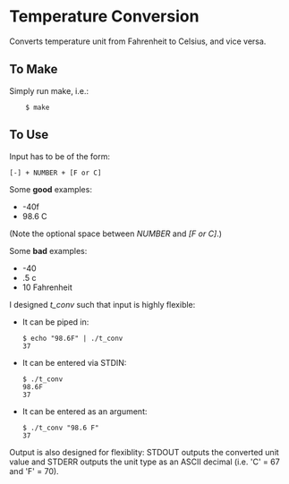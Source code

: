 Temperature Conversion
======================

Converts temperature unit from Fahrenheit to Celsius, and vice versa.

To Make
-------

Simply run make, i.e.:

		$ make

To Use
------

Input has to be of the form:

	[-] + NUMBER + [F or C]

Some **good** examples:
*	-40f
*	98.6 C

(Note the optional space between *NUMBER* and *[F or C]*.)

Some **bad** examples:
*	-40
*	.5 c
*	10 Fahrenheit

I designed *t_conv* such that input is highly flexible:

*	It can be piped in:

		$ echo "98.6F" | ./t_conv
		37

*	It can be entered via STDIN:

		$ ./t_conv
		98.6F
		37

*	It can be entered as an argument:

		$ ./t_conv "98.6 F"
		37

Output is also designed for flexiblity: STDOUT outputs the converted unit value and STDERR outputs the unit type as an ASCII decimal (i.e. 'C' = 67 and 'F' = 70).
